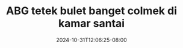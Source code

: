 --- 
title: "ABG tetek bulet banget colmek di kamar santai"
description: "video bokep ABG tetek bulet banget colmek di kamar santai instagram durasi panjang terbaru"
date: 2024-10-31T12:06:25-08:00
file_code: "xws11gvosfh5"
draft: false
cover: "k2ampr8fyfihtufb.jpg"
tags: ["ABG", "tetek", "bulet", "banget", "colmek", "kamar", "santai", "bokep-indo", "bokep-viral", "bokep-ig"]
length: 256
fld_id: "1399315"
foldername: "AB001"
categories: ["AB001"]
views: 87
---